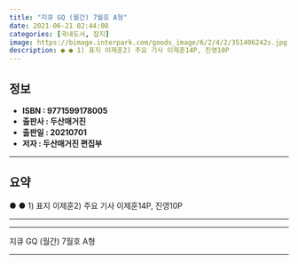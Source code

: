 ```yaml
---
title: "지큐 GQ (월간) 7월호 A형"
date: 2021-06-21 02:44:08
categories: [국내도서, 잡지]
image: https://bimage.interpark.com/goods_image/6/2/4/2/351406242s.jpg
description: ● ● 1) 표지 이제훈2) 주요 기사 이제훈14P, 진영10P
---
```


## **정보**

- **ISBN : 9771599178005**
- **출판사 : 두산매거진**
- **출판일 : 20210701**
- **저자 : 두산매거진 편집부**

------



## **요약**

●  ●  1) 표지 이제훈2) 주요 기사 이제훈14P, 진영10P

------



------


지큐 GQ (월간) 7월호 A형 

------


